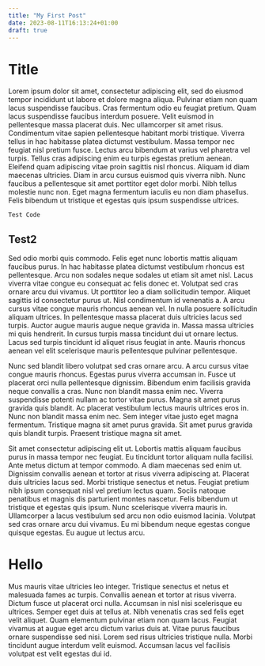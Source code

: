 ```yaml
---
title: "My First Post"
date: 2023-08-11T16:13:24+01:00
draft: true
---
```


# Title
Lorem ipsum dolor sit amet, consectetur adipiscing elit, sed do eiusmod tempor incididunt ut labore et dolore magna aliqua. Pulvinar etiam non quam lacus suspendisse faucibus. Cras fermentum odio eu feugiat pretium. Quam lacus suspendisse faucibus interdum posuere. Velit euismod in pellentesque massa placerat duis. Nec ullamcorper sit amet risus. Condimentum vitae sapien pellentesque habitant morbi tristique. Viverra tellus in hac habitasse platea dictumst vestibulum. Massa tempor nec feugiat nisl pretium fusce. Lectus arcu bibendum at varius vel pharetra vel turpis. Tellus cras adipiscing enim eu turpis egestas pretium aenean. Eleifend quam adipiscing vitae proin sagittis nisl rhoncus. Aliquam id diam maecenas ultricies. Diam in arcu cursus euismod quis viverra nibh. Nunc faucibus a pellentesque sit amet porttitor eget dolor morbi. Nibh tellus molestie nunc non. Eget magna fermentum iaculis eu non diam phasellus. Felis bibendum ut tristique et egestas quis ipsum suspendisse ultrices.

```
Test Code
```

## Test2
Sed odio morbi quis commodo. Felis eget nunc lobortis mattis aliquam faucibus purus. In hac habitasse platea dictumst vestibulum rhoncus est pellentesque. Arcu non sodales neque sodales ut etiam sit amet nisl. Lacus viverra vitae congue eu consequat ac felis donec et. Volutpat sed cras ornare arcu dui vivamus. Ut porttitor leo a diam sollicitudin tempor. Aliquet sagittis id consectetur purus ut. Nisl condimentum id venenatis a. A arcu cursus vitae congue mauris rhoncus aenean vel. In nulla posuere sollicitudin aliquam ultrices. In pellentesque massa placerat duis ultricies lacus sed turpis. Auctor augue mauris augue neque gravida in. Massa massa ultricies mi quis hendrerit. In cursus turpis massa tincidunt dui ut ornare lectus. Lacus sed turpis tincidunt id aliquet risus feugiat in ante. Mauris rhoncus aenean vel elit scelerisque mauris pellentesque pulvinar pellentesque.

Nunc sed blandit libero volutpat sed cras ornare arcu. A arcu cursus vitae congue mauris rhoncus. Egestas purus viverra accumsan in. Fusce ut placerat orci nulla pellentesque dignissim. Bibendum enim facilisis gravida neque convallis a cras. Nunc non blandit massa enim nec. Viverra suspendisse potenti nullam ac tortor vitae purus. Magna sit amet purus gravida quis blandit. Ac placerat vestibulum lectus mauris ultrices eros in. Nunc non blandit massa enim nec. Sem integer vitae justo eget magna fermentum. Tristique magna sit amet purus gravida. Sit amet purus gravida quis blandit turpis. Praesent tristique magna sit amet.

Sit amet consectetur adipiscing elit ut. Lobortis mattis aliquam faucibus purus in massa tempor nec feugiat. Eu tincidunt tortor aliquam nulla facilisi. Ante metus dictum at tempor commodo. A diam maecenas sed enim ut. Dignissim convallis aenean et tortor at risus viverra adipiscing at. Placerat duis ultricies lacus sed. Morbi tristique senectus et netus. Feugiat pretium nibh ipsum consequat nisl vel pretium lectus quam. Sociis natoque penatibus et magnis dis parturient montes nascetur. Felis bibendum ut tristique et egestas quis ipsum. Nunc scelerisque viverra mauris in. Ullamcorper a lacus vestibulum sed arcu non odio euismod lacinia. Volutpat sed cras ornare arcu dui vivamus. Eu mi bibendum neque egestas congue quisque egestas. Eu augue ut lectus arcu.

# Hello
Mus mauris vitae ultricies leo integer. Tristique senectus et netus et malesuada fames ac turpis. Convallis aenean et tortor at risus viverra. Dictum fusce ut placerat orci nulla. Accumsan in nisl nisi scelerisque eu ultrices. Semper eget duis at tellus at. Nibh venenatis cras sed felis eget velit aliquet. Quam elementum pulvinar etiam non quam lacus. Feugiat vivamus at augue eget arcu dictum varius duis at. Vitae purus faucibus ornare suspendisse sed nisi. Lorem sed risus ultricies tristique nulla. Morbi tincidunt augue interdum velit euismod. Accumsan lacus vel facilisis volutpat est velit egestas dui id.

